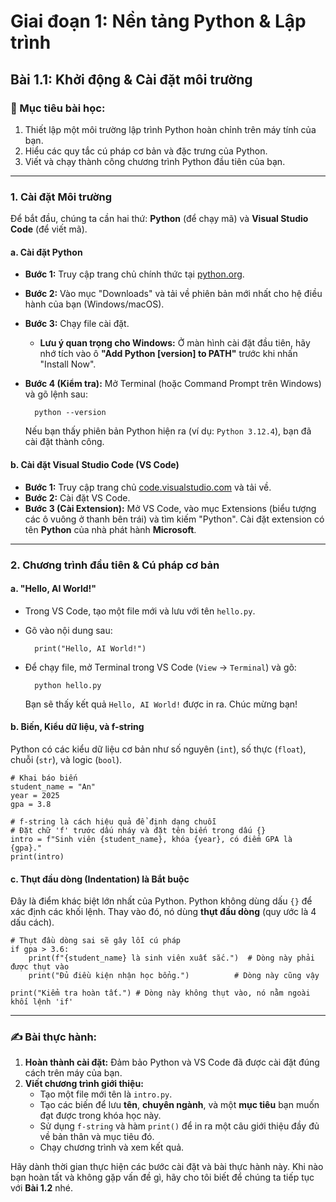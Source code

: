 # Giai đoạn 1: Nền tảng Python & Lập trình
## Bài 1.1: Khởi động & Cài đặt môi trường

### **🎯 Mục tiêu bài học:**
1.  Thiết lập một môi trường lập trình Python hoàn chỉnh trên máy tính của bạn.
2.  Hiểu các quy tắc cú pháp cơ bản và đặc trưng của Python.
3.  Viết và chạy thành công chương trình Python đầu tiên của bạn.

---

### **1. Cài đặt Môi trường**

Để bắt đầu, chúng ta cần hai thứ: **Python** (để chạy mã) và **Visual Studio Code** (để viết mã).

#### **a. Cài đặt Python**

* **Bước 1:** Truy cập trang chủ chính thức tại [python.org](https://www.python.org/).
* **Bước 2:** Vào mục "Downloads" và tải về phiên bản mới nhất cho hệ điều hành của bạn (Windows/macOS).
* **Bước 3:** Chạy file cài đặt.
    * **Lưu ý quan trọng cho Windows:** Ở màn hình cài đặt đầu tiên, hãy nhớ tích vào ô **"Add Python [version] to PATH"** trước khi nhấn "Install Now". 
* **Bước 4 (Kiểm tra):** Mở Terminal (hoặc Command Prompt trên Windows) và gõ lệnh sau:

        python --version

    Nếu bạn thấy phiên bản Python hiện ra (ví dụ: `Python 3.12.4`), bạn đã cài đặt thành công.

#### **b. Cài đặt Visual Studio Code (VS Code)**

* **Bước 1:** Truy cập trang chủ [code.visualstudio.com](https://code.visualstudio.com/) và tải về.
* **Bước 2:** Cài đặt VS Code.
* **Bước 3 (Cài Extension):** Mở VS Code, vào mục Extensions (biểu tượng các ô vuông ở thanh bên trái) và tìm kiếm "Python". Cài đặt extension có tên **Python** của nhà phát hành **Microsoft**.

---

### **2. Chương trình đầu tiên & Cú pháp cơ bản**

#### **a. "Hello, AI World!"**

* Trong VS Code, tạo một file mới và lưu với tên `hello.py`.
* Gõ vào nội dung sau:

        print("Hello, AI World!")

* Để chạy file, mở Terminal trong VS Code (`View` -> `Terminal`) và gõ:

        python hello.py

    Bạn sẽ thấy kết quả `Hello, AI World!` được in ra. Chúc mừng bạn!

#### **b. Biến, Kiểu dữ liệu, và f-string**

Python có các kiểu dữ liệu cơ bản như số nguyên (`int`), số thực (`float`), chuỗi (`str`), và logic (`bool`).

    # Khai báo biến
    student_name = "An"
    year = 2025
    gpa = 3.8

    # f-string là cách hiệu quả để định dạng chuỗi
    # Đặt chữ 'f' trước dấu nháy và đặt tên biến trong dấu {}
    intro = f"Sinh viên {student_name}, khóa {year}, có điểm GPA là {gpa}."
    print(intro)

#### **c. Thụt đầu dòng (Indentation) là Bắt buộc**

Đây là điểm khác biệt lớn nhất của Python. Python không dùng dấu `{}` để xác định các khối lệnh. Thay vào đó, nó dùng **thụt đầu dòng** (quy ước là 4 dấu cách).

    # Thụt đầu dòng sai sẽ gây lỗi cú pháp
    if gpa > 3.6:
        print(f"{student_name} là sinh viên xuất sắc.")  # Dòng này phải được thụt vào
        print("Đủ điều kiện nhận học bổng.")          # Dòng này cũng vậy
    
    print("Kiểm tra hoàn tất.") # Dòng này không thụt vào, nó nằm ngoài khối lệnh 'if'

---

### **✍️ Bài thực hành:**

1.  **Hoàn thành cài đặt:** Đảm bảo Python và VS Code đã được cài đặt đúng cách trên máy của bạn.
2.  **Viết chương trình giới thiệu:**
    * Tạo một file mới tên là `intro.py`.
    * Tạo các biến để lưu **tên**, **chuyên ngành**, và một **mục tiêu** bạn muốn đạt được trong khóa học này.
    * Sử dụng `f-string` và hàm `print()` để in ra một câu giới thiệu đầy đủ về bản thân và mục tiêu đó.
    * Chạy chương trình và xem kết quả.

Hãy dành thời gian thực hiện các bước cài đặt và bài thực hành này. Khi nào bạn hoàn tất và không gặp vấn đề gì, hãy cho tôi biết để chúng ta tiếp tục với **Bài 1.2** nhé.